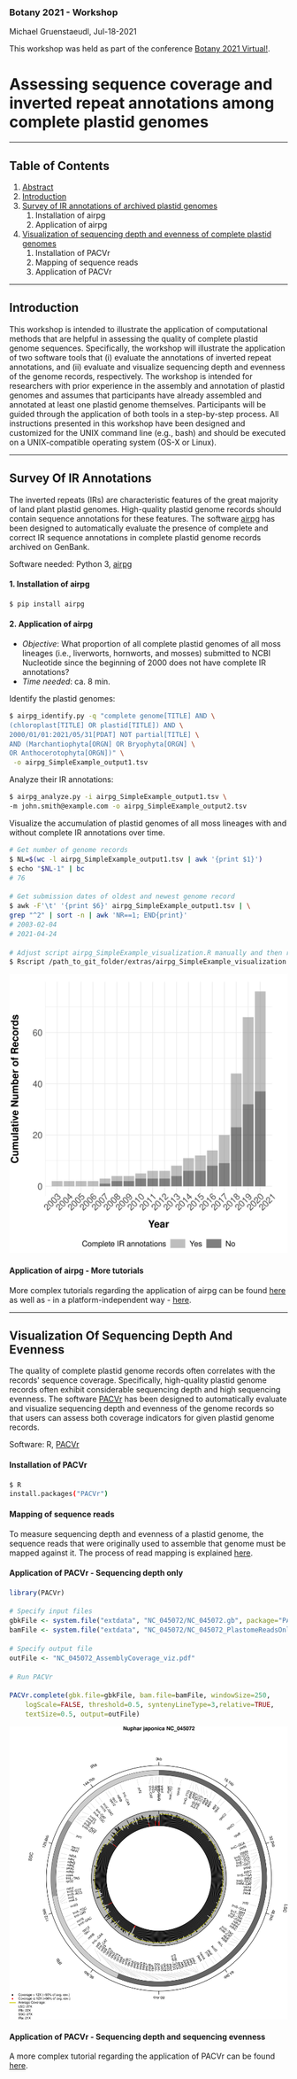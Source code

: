 ### Botany 2021 - Workshop
Michael Gruenstaeudl, Jul-18-2021

This workshop was held as part of the conference [Botany 2021 Virtual!](https://2021.botanyconference.org/).

# Assessing sequence coverage and inverted repeat annotations among complete plastid genomes

---

## Table of Contents
1. [Abstract](https://github.com/michaelgruenstaeudl/Botany2021_Workshop/blob/main/doc/abstract.md)
2. [Introduction](#introduction)
3. [Survey of IR annotations of archived plastid genomes](#survey-of-ir-annotations)
      1. Installation of airpg
      2. Application of airpg
3. [Visualization of sequencing depth and evenness of complete plastid genomes](#visualization-of-sequencing-depth-and-evenness)
      1. Installation of PACVr
      2. Mapping of sequence reads
      3. Application of PACVr

---

## Introduction
This workshop is intended to illustrate the application of computational methods that are helpful in assessing the quality of complete plastid genome sequences. Specifically, the workshop will illustrate the application of two software tools that (i) evaluate the annotations of inverted repeat annotations, and (ii) evaluate and visualize sequencing depth and evenness of the genome records, respectively. The workshop is intended for researchers with prior experience in the assembly and annotation of plastid genomes and assumes that participants have already assembled and annotated at least one plastid genome themselves. Participants will be guided through the application of both tools in a step-by-step process. All instructions presented in this workshop have been designed and customized for the UNIX command line (e.g., bash) and should be executed on a UNIX-compatible operating system (OS-X or Linux).

---

## Survey Of IR Annotations
The inverted repeats (IRs) are characteristic features of the great majority of land plant plastid genomes. High-quality plastid genome records should contain sequence annotations for these features. The software [airpg](https://pypi.org/project/airpg/) has been designed to automatically evaluate the presence of complete and correct IR sequence annotations in complete plastid genome records archived on GenBank.

Software needed: Python 3, [airpg](https://pypi.org/project/airpg/)

#### 1. Installation of airpg
```bash
$ pip install airpg
```
#### 2. Application of airpg
+ _Objective_: What proportion of all complete plastid genomes of all moss lineages (i.e., liverworts, hornworts, and mosses) submitted to NCBI Nucleotide since the beginning of 2000 does not have complete IR annotations?<br>
+ _Time needed_: ca. 8 min.

Identify the plastid genomes:
```bash
$ airpg_identify.py -q "complete genome[TITLE] AND \
(chloroplast[TITLE] OR plastid[TITLE]) AND \
2000/01/01:2021/05/31[PDAT] NOT partial[TITLE] \
AND (Marchantiophyta[ORGN] OR Bryophyta[ORGN] \
OR Anthocerotophyta[ORGN])" \
 -o airpg_SimpleExample_output1.tsv
 ```

Analyze their IR annotations:
 ```bash
 $ airpg_analyze.py -i airpg_SimpleExample_output1.tsv \
 -m john.smith@example.com -o airpg_SimpleExample_output2.tsv
  ```

Visualize the accumulation of plastid genomes of all moss lineages with and without complete IR annotations over time.
```bash
# Get number of genome records
$ NL=$(wc -l airpg_SimpleExample_output1.tsv | awk '{print $1}')
$ echo "$NL-1" | bc
# 76

# Get submission dates of oldest and newest genome record
$ awk -F'\t' '{print $6}' airpg_SimpleExample_output1.tsv | \
grep "^2" | sort -n | awk 'NR==1; END{print}'
# 2003-02-04
# 2021-04-24

# Adjust script airpg_SimpleExample_visualization.R manually and then run
$ Rscript /path_to_git_folder/extras/airpg_SimpleExample_visualization.R
 ```
![](https://github.com/michaelgruenstaeudl/Botany2021_Workshop/blob/main/extras/airpg_SimpleExample_visualization.png)


#### Application of airpg - More tutorials

More complex tutorials regarding the application of airpg can be found [here](https://github.com/michaelgruenstaeudl/airpg) as well as - in a platform-independent way - [here](https://codeocean.com/capsule/6723913/tree/v1).


---

## Visualization Of Sequencing Depth And Evenness
The quality of complete plastid genome records often correlates with the records' sequence coverage. Specifically, high-quality plastid genome records often exhibit considerable sequencing depth and high sequencing evenness. The software [PACVr](https://cran.r-project.org/package=PACVr) has been designed to automatically evaluate and visualize sequencing depth and evenness of the genome records so that users can assess both coverage indicators for given plastid genome records.

Software: R, [PACVr](https://cran.r-project.org/package=PACVr)

#### Installation of PACVr
```bash
$ R
install.packages("PACVr")
```
#### Mapping of sequence reads
To measure sequencing depth and evenness of a plastid genome, the sequence reads that were originally used to assemble that genome must be mapped against it. The process of read mapping is explained [here](https://github.com/michaelgruenstaeudl/Botany2021_Workshop/blob/main/doc/mapping_reads_to_plastid_genome.md).

#### Application of PACVr - Sequencing depth only

```R
library(PACVr)

# Specify input files
gbkFile <- system.file("extdata", "NC_045072/NC_045072.gb", package="PACVr")
bamFile <- system.file("extdata", "NC_045072/NC_045072_PlastomeReadsOnly.sorted.bam",package="PACVr")

# Specify output file
outFile <- "NC_045072_AssemblyCoverage_viz.pdf"

# Run PACVr

PACVr.complete(gbk.file=gbkFile, bam.file=bamFile, windowSize=250,
    logScale=FALSE, threshold=0.5, syntenyLineType=3,relative=TRUE, 
    textSize=0.5, output=outFile)
```
![](https://github.com/michaelgruenstaeudl/Botany2021_Workshop/blob/main/extras/NC_045072_AssemblyCoverage_viz.png)


#### Application of PACVr - Sequencing depth and sequencing evenness

A more complex tutorial regarding the application of PACVr can be found [here](https://github.com/nilsj9/PlastidSequenceCoverage).

